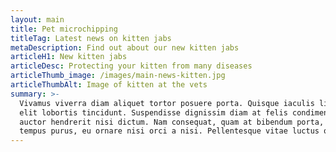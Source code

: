 ```yaml
---
layout: main
title: Pet microchipping
titleTag: Latest news on kitten jabs
metaDescription: Find out about our new kitten jabs
articleH1: New kitten jabs
articleDesc: Protecting your kitten from many diseases
articleThumb_image: /images/main-news-kitten.jpg
articleThumbAlt: Image of kitten at the vets
summary: >-
  Vivamus viverra diam aliquet tortor posuere porta. Quisque iaculis ligula et
  elit lobortis tincidunt. Suspendisse dignissim diam at felis condimentum,
  auctor hendrerit nisi dictum. Nam consequat, quam at bibendum porta, nisl ante
  tempus purus, eu ornare nisi orci a nisi. Pellentesque vitae luctus qu...
---
```

